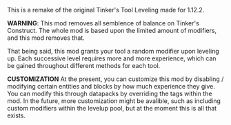 This is a remake of the original Tinker's Tool Leveling made for 1.12.2.

**WARNING**: This mod removes all semblence of balance on Tinker's Construct. The whole mod is based upon the limited amount of modifiers, and this mod removes that.

That being said, this mod grants your tool a random modifier upon leveling up. Each successive level requires more and more experience, which can be gained throughout different methods for each tool.

**CUSTOMIZATION**
At the present, you can customize this mod by disabling / modifying certain entities and blocks by how much experience they give. You can modify this through datapacks by overriding the tags within the mod. In the future, more customization might be avalible, such as including custom modifiers within the levelup pool, but at the moment this is all that exists.

